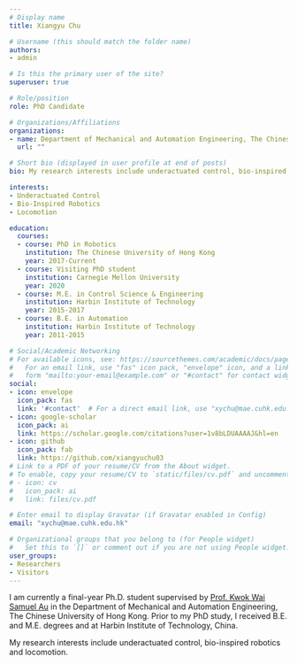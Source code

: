 ```yaml
---
# Display name
title: Xiangyu Chu

# Username (this should match the folder name)
authors:
- admin

# Is this the primary user of the site?
superuser: true

# Role/position
role: PhD Candidate

# Organizations/Affiliations
organizations:
- name: Department of Mechanical and Automation Engineering, The Chinese University of Hong Kong
  url: ""

# Short bio (displayed in user profile at end of posts)
bio: My research interests include underactuated control, bio-inspired robotics and locomotion.

interests:
- Underactuated Control
- Bio-Inspired Robotics
- Locomotion

education:
  courses:
  - course: PhD in Robotics
    institution: The Chinese University of Hong Kong
    year: 2017-Current
  - course: Visiting PhD student 
    institution: Carnegie Mellon University
    year: 2020
  - course: M.E. in Control Science & Engineering
    institution: Harbin Institute of Technology
    year: 2015-2017
  - course: B.E. in Automation
    institution: Harbin Institute of Technology
    year: 2011-2015

# Social/Academic Networking
# For available icons, see: https://sourcethemes.com/academic/docs/page-builder/#icons
#   For an email link, use "fas" icon pack, "envelope" icon, and a link in the
#   form "mailto:your-email@example.com" or "#contact" for contact widget.
social:
- icon: envelope
  icon_pack: fas
  link: '#contact'  # For a direct email link, use "xychu@mae.cuhk.edu.hk".
- icon: google-scholar
  icon_pack: ai
  link: https://scholar.google.com/citations?user=1v8bLDUAAAAJ&hl=en
- icon: github
  icon_pack: fab
  link: https://github.com/xiangyuchu03
# Link to a PDF of your resume/CV from the About widget.
# To enable, copy your resume/CV to `static/files/cv.pdf` and uncomment the lines below.
# - icon: cv
#   icon_pack: ai
#   link: files/cv.pdf

# Enter email to display Gravatar (if Gravatar enabled in Config)
email: "xychu@mae.cuhk.edu.hk"

# Organizational groups that you belong to (for People widget)
#   Set this to `[]` or comment out if you are not using People widget.
user_groups:
- Researchers
- Visitors
---
```


I am currently a final-year Ph.D. student supervised by [Prof. Kwok Wai Samuel Au](https://www4.mae.cuhk.edu.hk/peoples/au-kwok-wai-samuel/) in the Department of Mechanical and Automation Engineering, The Chinese University of Hong Kong. Prior to my PhD study, I received B.E. and M.E. degrees and at Harbin Institute of Technology, China.

My research interests include underactuated control, bio-inspired robotics and locomotion.
